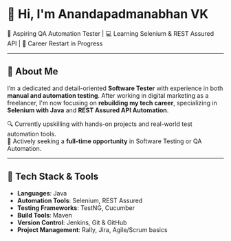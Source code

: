 # 👋 Hi, I'm Anandapadmanabhan VK

🎯 Aspiring QA Automation Tester | 💻 Learning Selenium & REST Assured API | 🔁 Career Restart in Progress

---

## 🚀 About Me

I’m a dedicated and detail-oriented **Software Tester** with experience in both **manual and automation testing**. After working in digital marketing as a freelancer, I'm now focusing on **rebuilding my tech career**, specializing in **Selenium with Java** and **REST Assured API Automation**.

🔍 Currently upskilling with hands-on projects and real-world test automation tools.  
📌 Actively seeking a **full-time opportunity** in Software Testing or QA Automation.

---

## 🧪 Tech Stack & Tools

- **Languages**: Java
- **Automation Tools**: Selenium, REST Assured
- **Testing Frameworks**: TestNG, Cucumber
- **Build Tools**: Maven
- **Version Control**: Jenkins, Git & GitHub
- **Project Management**: Rally, Jira, Agile/Scrum basics

